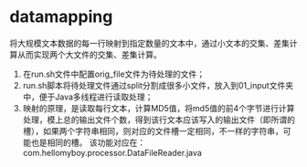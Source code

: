 # datamapping
将大规模文本数据的每一行映射到指定数量的文本中，通过小文本的交集、差集计算从而实现两个大文件的交集、差集计算。

1. 在run.sh文件中配置orig_file文件为待处理的文件；
2. run.sh脚本将待处理文件通过split分割成很多小文件，放入到01_input文件夹中，便于Java多线程进行读取处理；
3. 映射的原理，是读取每行文本，计算MD5值，将md5值的前4个字节进行计算处理，模上总的输出文件个数，得到该行文本应该写入的输出文件（即所谓的槽），如果两个字符串相同，则对应的文件槽一定相同，不一样的字符串，可能也是相同的槽。 该功能对应在： com.hellomyboy.processor.DataFileReader.java
